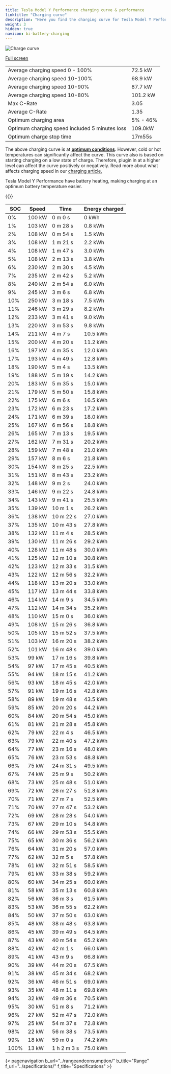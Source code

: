 ```yaml
---
title: Tesla Model Y Performance charging curve & performance
linktitle: "Charging curve"
description: "Here you find the charging curve for Tesla Model Y Performance."
weight: 3
hidden: true
navicon: bi-battery-charging
---
```

<!-- markdownlint-disable MD033 -->
<img src="/images/models/tesla/model_y/model_y_performance/chargingcurve.svg" alt="Charge curve" class="img-fluid">

[Full screen](/images/models/tesla/model_y/model_y_performance/chargingcurve.svg)


<table class="table table-striped border">
<tbody>
<tr>
<td>Average charging speed 0 - 100%</td><td>72.5 kW</td>
</tr>
<tr>
<td>Average charging speed 10-100%</td><td>68.9 kW</td>
</tr>
<tr>
<td>Average charging speed 10-90%</td><td>87.7 kW</td>
</tr>
<tr>
<td>Average charging speed 10-80%</td><td>101.2 kW</td>
</tr>
<tr>
<td>Max C-Rate</td><td>3.05</td>
</tr>
<tr>
<td>Average C-Rate</td><td>1.35</td>
</tr>
<tr>
<td>Optimum charging area</td><td>5% - 46%</td>
</tr>
<tr>
<td>Optimum charging speed included 5 minutes loss</td><td>109.0kW</td>
</tr>
<tr>
<td>Optimum charge stop time</td><td>17m55s</td>
</tr>
</tbody>
</table>


The above charging curve is at **[optimum conditions](../../../../../technology/battery/charging/#temperature)**. However, cold or hot temperatures can significantly affect the curve. This curve also is based on starting charging on a low state of charge. Therefore, plugin in at a higher level can affect the curve positively or negatively. Read more about what affects charging speed in our [charging article.](../../../../../technology/battery/charging/)


Tesla Model Y Performance have battery heating, making charging at an optimum battery temperature easier.


{{<evkxdisplayaddarticle />}}
<table class="table table-striped border">
<thead>
<tr><th>SOC</th><th>Speed</th><th>Time</th><th>Energy charged</th></tr>
</thead>
<tbody>
<tr>
<td>0%</td><td>100 kW</td><td> 0 m 0 s </td><td>0 kWh </td>
</tr>
<tr>
<td>1%</td><td>103 kW</td><td> 0 m 28 s </td><td>0.8 kWh </td>
</tr>
<tr>
<td>2%</td><td>108 kW</td><td> 0 m 54 s </td><td>1.5 kWh </td>
</tr>
<tr>
<td>3%</td><td>108 kW</td><td> 1 m 21 s </td><td>2.2 kWh </td>
</tr>
<tr>
<td>4%</td><td>108 kW</td><td> 1 m 47 s </td><td>3.0 kWh </td>
</tr>
<tr>
<td>5%</td><td>108 kW</td><td> 2 m 13 s </td><td>3.8 kWh </td>
</tr>
<tr>
<td>6%</td><td>230 kW</td><td> 2 m 30 s </td><td>4.5 kWh </td>
</tr>
<tr>
<td>7%</td><td>235 kW</td><td> 2 m 42 s </td><td>5.2 kWh </td>
</tr>
<tr>
<td>8%</td><td>240 kW</td><td> 2 m 54 s </td><td>6.0 kWh </td>
</tr>
<tr>
<td>9%</td><td>245 kW</td><td> 3 m 6 s </td><td>6.8 kWh </td>
</tr>
<tr>
<td>10%</td><td>250 kW</td><td> 3 m 18 s </td><td>7.5 kWh </td>
</tr>
<tr>
<td>11%</td><td>246 kW</td><td> 3 m 29 s </td><td>8.2 kWh </td>
</tr>
<tr>
<td>12%</td><td>233 kW</td><td> 3 m 41 s </td><td>9.0 kWh </td>
</tr>
<tr>
<td>13%</td><td>220 kW</td><td> 3 m 53 s </td><td>9.8 kWh </td>
</tr>
<tr>
<td>14%</td><td>211 kW</td><td> 4 m 7 s </td><td>10.5 kWh </td>
</tr>
<tr>
<td>15%</td><td>200 kW</td><td> 4 m 20 s </td><td>11.2 kWh </td>
</tr>
<tr>
<td>16%</td><td>197 kW</td><td> 4 m 35 s </td><td>12.0 kWh </td>
</tr>
<tr>
<td>17%</td><td>193 kW</td><td> 4 m 49 s </td><td>12.8 kWh </td>
</tr>
<tr>
<td>18%</td><td>190 kW</td><td> 5 m 4 s </td><td>13.5 kWh </td>
</tr>
<tr>
<td>19%</td><td>188 kW</td><td> 5 m 19 s </td><td>14.2 kWh </td>
</tr>
<tr>
<td>20%</td><td>183 kW</td><td> 5 m 35 s </td><td>15.0 kWh </td>
</tr>
<tr>
<td>21%</td><td>179 kW</td><td> 5 m 50 s </td><td>15.8 kWh </td>
</tr>
<tr>
<td>22%</td><td>175 kW</td><td> 6 m 6 s </td><td>16.5 kWh </td>
</tr>
<tr>
<td>23%</td><td>172 kW</td><td> 6 m 23 s </td><td>17.2 kWh </td>
</tr>
<tr>
<td>24%</td><td>171 kW</td><td> 6 m 39 s </td><td>18.0 kWh </td>
</tr>
<tr>
<td>25%</td><td>167 kW</td><td> 6 m 56 s </td><td>18.8 kWh </td>
</tr>
<tr>
<td>26%</td><td>165 kW</td><td> 7 m 13 s </td><td>19.5 kWh </td>
</tr>
<tr>
<td>27%</td><td>162 kW</td><td> 7 m 31 s </td><td>20.2 kWh </td>
</tr>
<tr>
<td>28%</td><td>159 kW</td><td> 7 m 48 s </td><td>21.0 kWh </td>
</tr>
<tr>
<td>29%</td><td>157 kW</td><td> 8 m 6 s </td><td>21.8 kWh </td>
</tr>
<tr>
<td>30%</td><td>154 kW</td><td> 8 m 25 s </td><td>22.5 kWh </td>
</tr>
<tr>
<td>31%</td><td>151 kW</td><td> 8 m 43 s </td><td>23.2 kWh </td>
</tr>
<tr>
<td>32%</td><td>148 kW</td><td> 9 m 2 s </td><td>24.0 kWh </td>
</tr>
<tr>
<td>33%</td><td>146 kW</td><td> 9 m 22 s </td><td>24.8 kWh </td>
</tr>
<tr>
<td>34%</td><td>143 kW</td><td> 9 m 41 s </td><td>25.5 kWh </td>
</tr>
<tr>
<td>35%</td><td>139 kW</td><td> 10 m 1 s </td><td>26.2 kWh </td>
</tr>
<tr>
<td>36%</td><td>138 kW</td><td> 10 m 22 s </td><td>27.0 kWh </td>
</tr>
<tr>
<td>37%</td><td>135 kW</td><td> 10 m 43 s </td><td>27.8 kWh </td>
</tr>
<tr>
<td>38%</td><td>132 kW</td><td> 11 m 4 s </td><td>28.5 kWh </td>
</tr>
<tr>
<td>39%</td><td>130 kW</td><td> 11 m 26 s </td><td>29.2 kWh </td>
</tr>
<tr>
<td>40%</td><td>128 kW</td><td> 11 m 48 s </td><td>30.0 kWh </td>
</tr>
<tr>
<td>41%</td><td>125 kW</td><td> 12 m 10 s </td><td>30.8 kWh </td>
</tr>
<tr>
<td>42%</td><td>123 kW</td><td> 12 m 33 s </td><td>31.5 kWh </td>
</tr>
<tr>
<td>43%</td><td>122 kW</td><td> 12 m 56 s </td><td>32.2 kWh </td>
</tr>
<tr>
<td>44%</td><td>118 kW</td><td> 13 m 20 s </td><td>33.0 kWh </td>
</tr>
<tr>
<td>45%</td><td>117 kW</td><td> 13 m 44 s </td><td>33.8 kWh </td>
</tr>
<tr>
<td>46%</td><td>114 kW</td><td> 14 m 9 s </td><td>34.5 kWh </td>
</tr>
<tr>
<td>47%</td><td>112 kW</td><td> 14 m 34 s </td><td>35.2 kWh </td>
</tr>
<tr>
<td>48%</td><td>110 kW</td><td> 15 m 0 s </td><td>36.0 kWh </td>
</tr>
<tr>
<td>49%</td><td>108 kW</td><td> 15 m 26 s </td><td>36.8 kWh </td>
</tr>
<tr>
<td>50%</td><td>105 kW</td><td> 15 m 52 s </td><td>37.5 kWh </td>
</tr>
<tr>
<td>51%</td><td>103 kW</td><td> 16 m 20 s </td><td>38.2 kWh </td>
</tr>
<tr>
<td>52%</td><td>101 kW</td><td> 16 m 48 s </td><td>39.0 kWh </td>
</tr>
<tr>
<td>53%</td><td>99 kW</td><td> 17 m 16 s </td><td>39.8 kWh </td>
</tr>
<tr>
<td>54%</td><td>97 kW</td><td> 17 m 45 s </td><td>40.5 kWh </td>
</tr>
<tr>
<td>55%</td><td>94 kW</td><td> 18 m 15 s </td><td>41.2 kWh </td>
</tr>
<tr>
<td>56%</td><td>93 kW</td><td> 18 m 45 s </td><td>42.0 kWh </td>
</tr>
<tr>
<td>57%</td><td>91 kW</td><td> 19 m 16 s </td><td>42.8 kWh </td>
</tr>
<tr>
<td>58%</td><td>89 kW</td><td> 19 m 48 s </td><td>43.5 kWh </td>
</tr>
<tr>
<td>59%</td><td>85 kW</td><td> 20 m 20 s </td><td>44.2 kWh </td>
</tr>
<tr>
<td>60%</td><td>84 kW</td><td> 20 m 54 s </td><td>45.0 kWh </td>
</tr>
<tr>
<td>61%</td><td>81 kW</td><td> 21 m 28 s </td><td>45.8 kWh </td>
</tr>
<tr>
<td>62%</td><td>79 kW</td><td> 22 m 4 s </td><td>46.5 kWh </td>
</tr>
<tr>
<td>63%</td><td>79 kW</td><td> 22 m 40 s </td><td>47.2 kWh </td>
</tr>
<tr>
<td>64%</td><td>77 kW</td><td> 23 m 16 s </td><td>48.0 kWh </td>
</tr>
<tr>
<td>65%</td><td>76 kW</td><td> 23 m 53 s </td><td>48.8 kWh </td>
</tr>
<tr>
<td>66%</td><td>75 kW</td><td> 24 m 31 s </td><td>49.5 kWh </td>
</tr>
<tr>
<td>67%</td><td>74 kW</td><td> 25 m 9 s </td><td>50.2 kWh </td>
</tr>
<tr>
<td>68%</td><td>73 kW</td><td> 25 m 48 s </td><td>51.0 kWh </td>
</tr>
<tr>
<td>69%</td><td>72 kW</td><td> 26 m 27 s </td><td>51.8 kWh </td>
</tr>
<tr>
<td>70%</td><td>71 kW</td><td> 27 m 7 s </td><td>52.5 kWh </td>
</tr>
<tr>
<td>71%</td><td>70 kW</td><td> 27 m 47 s </td><td>53.2 kWh </td>
</tr>
<tr>
<td>72%</td><td>69 kW</td><td> 28 m 28 s </td><td>54.0 kWh </td>
</tr>
<tr>
<td>73%</td><td>67 kW</td><td> 29 m 10 s </td><td>54.8 kWh </td>
</tr>
<tr>
<td>74%</td><td>66 kW</td><td> 29 m 53 s </td><td>55.5 kWh </td>
</tr>
<tr>
<td>75%</td><td>65 kW</td><td> 30 m 36 s </td><td>56.2 kWh </td>
</tr>
<tr>
<td>76%</td><td>64 kW</td><td> 31 m 20 s </td><td>57.0 kWh </td>
</tr>
<tr>
<td>77%</td><td>62 kW</td><td> 32 m 5 s </td><td>57.8 kWh </td>
</tr>
<tr>
<td>78%</td><td>61 kW</td><td> 32 m 51 s </td><td>58.5 kWh </td>
</tr>
<tr>
<td>79%</td><td>61 kW</td><td> 33 m 38 s </td><td>59.2 kWh </td>
</tr>
<tr>
<td>80%</td><td>60 kW</td><td> 34 m 25 s </td><td>60.0 kWh </td>
</tr>
<tr>
<td>81%</td><td>58 kW</td><td> 35 m 13 s </td><td>60.8 kWh </td>
</tr>
<tr>
<td>82%</td><td>56 kW</td><td> 36 m 3 s </td><td>61.5 kWh </td>
</tr>
<tr>
<td>83%</td><td>53 kW</td><td> 36 m 55 s </td><td>62.2 kWh </td>
</tr>
<tr>
<td>84%</td><td>50 kW</td><td> 37 m 50 s </td><td>63.0 kWh </td>
</tr>
<tr>
<td>85%</td><td>48 kW</td><td> 38 m 48 s </td><td>63.8 kWh </td>
</tr>
<tr>
<td>86%</td><td>45 kW</td><td> 39 m 49 s </td><td>64.5 kWh </td>
</tr>
<tr>
<td>87%</td><td>43 kW</td><td> 40 m 54 s </td><td>65.2 kWh </td>
</tr>
<tr>
<td>88%</td><td>42 kW</td><td> 42 m 1 s </td><td>66.0 kWh </td>
</tr>
<tr>
<td>89%</td><td>41 kW</td><td> 43 m 9 s </td><td>66.8 kWh </td>
</tr>
<tr>
<td>90%</td><td>39 kW</td><td> 44 m 20 s </td><td>67.5 kWh </td>
</tr>
<tr>
<td>91%</td><td>38 kW</td><td> 45 m 34 s </td><td>68.2 kWh </td>
</tr>
<tr>
<td>92%</td><td>36 kW</td><td> 46 m 51 s </td><td>69.0 kWh </td>
</tr>
<tr>
<td>93%</td><td>35 kW</td><td> 48 m 11 s </td><td>69.8 kWh </td>
</tr>
<tr>
<td>94%</td><td>32 kW</td><td> 49 m 36 s </td><td>70.5 kWh </td>
</tr>
<tr>
<td>95%</td><td>30 kW</td><td> 51 m 8 s </td><td>71.2 kWh </td>
</tr>
<tr>
<td>96%</td><td>27 kW</td><td> 52 m 47 s </td><td>72.0 kWh </td>
</tr>
<tr>
<td>97%</td><td>25 kW</td><td> 54 m 37 s </td><td>72.8 kWh </td>
</tr>
<tr>
<td>98%</td><td>22 kW</td><td> 56 m 38 s </td><td>73.5 kWh </td>
</tr>
<tr>
<td>99%</td><td>18 kW</td><td> 59 m 0 s </td><td>74.2 kWh </td>
</tr>
<tr>
<td>100%</td><td>13 kW</td><td>1 h 2 m 3 s </td><td>75.0 kWh </td>
</tr>
</tbody>
</table>


{< pagenavigation b_url="../rangeandconsumption/" b_title="Range" f_url="../specifications/" f_title="Specifications" >}
